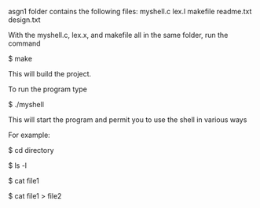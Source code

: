 asgn1 folder contains the following files: 
myshell.c
lex.l
makefile
readme.txt
design.txt

With the myshell.c, lex.x, and makefile all in the same folder, run the command

$ make

This will build the project.

To run the program type

$ ./myshell

This will start the program and permit you to use the shell in various ways

For example:

$ cd directory

$ ls -l

$ cat file1

$ cat file1 > file2
